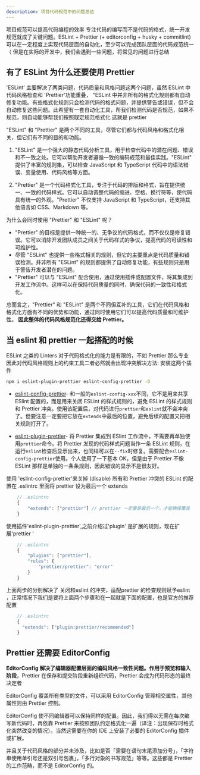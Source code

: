 ```yaml
---
description: 项目代码规范中的问题总结
---
```


项目规范可以提高代码编程的效率 专注代码的编写而不是代码的格式，统一开发规范就成了关键问题。ESLint + Prettier (+ editorconfig + husky + commitlint)可以在一定程度上实现代码层面的自动化，至少可以完成团队层面的代码规范统一（ 但是在实际的开发中，我们会遇到一些问题，将常见的问题进行总结

## 有了 ESLint  为什么还要使用 Prettier 

'ESLint' 主要解决了两类问题，代码质量和风格问题这两个问题，虽然 ESLint 中代码风格检查和 'Prettier'功能重叠， "ESLint 中并非所有的格式化规则都有自动修复功能。有些格式化规则只会检测代码的格式问题，并提供警告或错误，但不会自动修复这些问题。此希望有一套自动化工具，帮我们检测代码是否规范，如果不规范，则自动能够帮我们按照既定规范格式化 这就是 prettier

"ESLint" 和 "Prettier" 是两个不同的工具，尽管它们都与代码风格和格式化相关，但它们有不同的目的和功能。

1. "ESLint" 是一个强大的静态代码分析工具，用于检查代码中的潜在问题、错误和不一致之处。它可以帮助开发者遵循一致的编码规范和最佳实践。"ESLint" 提供了丰富的规则集，可以检查 JavaScript 和 TypeScript 代码中的语法错误、变量使用、代码风格等方面。

2. "Prettier" 是一个代码格式化工具，专注于代码的排版和格式，旨在提供统一、一致的代码样式。它可以自动调整代码的缩进、空格、换行符等，使代码具有统一的外观。"Prettier" 不仅支持 JavaScript 和 TypeScript，还支持其他语言如 CSS、Markdown 等。

为什么会同时使用 "Prettier" 和 "ESLint" 呢？

- "Prettier" 的目标是提供一种统一的、无争议的代码格式，而不仅仅是修复错误。它可以消除开发团队成员之间关于代码样式的争议，提高代码的可读性和可维护性。
- 尽管 "ESLint" 也提供一些格式相关的规则，但它的主要重点是代码质量和错误检测。并非所有 "ESLint" 的规则都提供了自动修复功能，有些规则只是用于警告开发者潜在的问题。
- "Prettier" 可以与 "ESLint" 配合使用，通过使用插件或配置文件，将其集成到开发工作流中。这样可以在保持代码质量的同时，确保代码的一致性和格式化。

总而言之，"Prettier" 和 "ESLint" 是两个不同但互补的工具，它们在代码风格和格式化方面有不同的优势和功能，通过同时使用它们可以提高代码质量和可维护性。 **因此整体的代码风格规范化还得交给 Prettier。**

## 当 eslint 和 prettier 一起搭配的时候

ESLint 之类的 Linters 对于代码格式化的能力是有限的，不如 Prettier 那么专业因此对代码风格规则上的约束工具二者必然就会出现冲突解决方法: 安装这两个插件

```bash
npm i eslint-plugin-prettier eslint-config-prettier -D
```

- [eslint-config-prettier](https://github.com/prettier/eslint-config-prettier)\- 和一般的`eslint-config-xxx`不同，它不是用来共享 ESlint 配置的，而是用来关闭 ESLint 的样式规则的，避免 ESLint 的样式规则和 Prettier 冲突。使用该配置后，对代码进行`prettier`和`eslint`就不会冲突了。但要注意一定要把它放在`extends`中最后的位置，避免后续的配置又把相关规则打开了。

- [eslint-plugin-prettier](https://github.com/prettier/eslint-plugin-prettier)\- 将 Prettier 集成到 ESlint 工作流中，不需要再单独使用`prettier`命令。将 Prettier 发现的代码样式问题当作一条 ESLint 规则，在运行`eslint`检查后显示出来，也同样可以在`--fix`时修复。需要配合`eslint-config-prettier`使用。个人使用了一下基本 OK，但是由于 Prettier 不像 ESLint 那样是单独的一条条规则，因此错误的显示不是很友好。

使用 'eslint-config-prettier'来关掉 (disable) 所有和 Prettier 冲突的 ESLint 的配置在 .eslintrc 里面将 prettier 设为最后一个 extends

```js
    // .eslintrc
    {
        "extends": ["prettier"] // prettier 一定要是最后一个，才能确保覆盖
    }
```

使用插件'eslint-plugin-prettier',之前介绍过'plugin' 是扩展的规则，现在扩展'prettier '

```js
    // .eslintrc
    {
        "plugins": ["prettier"],
        "rules": {
            "prettier/prettier": "error"
        }
    }
```

上面两步的分别解决了 关闭和eslint 的冲突，适配prettier 的检查规则赋予eslint ，正常情况下我们是要将上面两个步骤和在一起就是下面的配置，也是官方的推荐配置

```js
    // .eslintrc
    {
      "extends": ["plugin:prettier/recommended"]
    }
```


## Prettier 还需要 EditorConfig

**EditorConfig 解决了编辑器配置层面的编码风格一致性问题。作用于预览和输入阶段**，Prettier 在保存和提交阶段重新组织代码，Prettier 会成为代码形态的最终决定者

EditorConfig 覆盖所有类型的文件，可以采用 EditorConfig 管理相交属性，其他属性则由 Prettier 控制。

EditorConfig 使不同编辑器可以保持同样的配置。因此，我们得以无需在每次编写新代码时，再依靠 Prettier 来按照团队约定格式化一遍（译注：出现保存时格式化突然改变的情况）。当然这需要在你的 IDE 上安装了必要的 EditorConfig 插件或扩展。

并且关于代码风格的部分并未涉及，比如是否「需要在语句末尾添加分号」，「字符串使用单引号还是双引号包裹」，「多行对象的书写规范」等等。这些都是 Prettier 的工作范畴，而不是 EditorConfig 的。